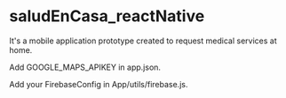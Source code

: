 # saludEnCasa_reactNative
It's a mobile application prototype created to request medical services at home. 

Add GOOGLE_MAPS_APIKEY in app.json.


Add your FirebaseConfig in App/utils/firebase.js.
